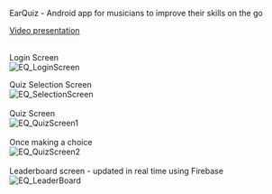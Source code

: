 EarQuiz - Android app for musicians to improve their skills on the go

[Video presentation](https://youtu.be/4djEpBsc8fU)
<br /><br />

Login Screen<br />
![EQ_LoginScreen](https://user-images.githubusercontent.com/32405875/184544883-e2286ec6-2fbf-4408-b310-d8f63738bf39.png)
<br />

Quiz Selection Screen<br />
![EQ_SelectionScreen](https://user-images.githubusercontent.com/32405875/184544864-4b053c4e-5f7e-42a8-b5e7-28f3a2cf8b82.png)
<br /><br />
Quiz Screen<br />
![EQ_QuizScreen1](https://user-images.githubusercontent.com/32405875/184544901-0347e30b-c9ae-48c9-8b88-56ef549f50f5.png)
<br /><br />
Once making a choice<br />
![EQ_QuizScreen2](https://user-images.githubusercontent.com/32405875/184544911-757a22ae-cc09-4cb3-a766-c5f0cd71e982.png)
<br /><br />
Leaderboard screen - updated in real time using Firebase<br />
![EQ_LeaderBoard](https://user-images.githubusercontent.com/32405875/184544918-fbdeab4a-a094-4e66-b7dc-502688effdee.png)
